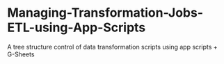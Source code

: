 # Managing-Transformation-Jobs-ETL-using-App-Scripts
A tree structure control of data transformation scripts using app scripts + G-Sheets
